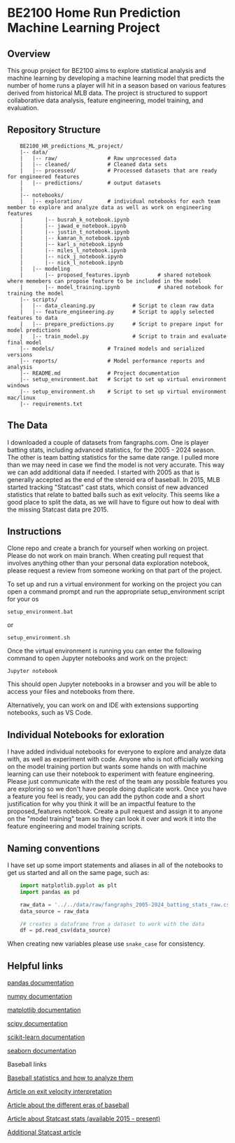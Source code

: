 # BE2100 Home Run Prediction Machine Learning Project

## Overview
This group project for BE2100 aims to explore statistical analysis and machine learning by developing a machine learning model that predicts the number of home runs a player will hit in a season based on various features derived from historical MLB data. The project is structured to support collaborative data analysis, feature engineering, model training, and evaluation.

## Repository Structure
```
    BE2100_HR_predictions_ML_project/
    |-- data/                                   
    |   |-- raw/                # Raw unprocessed data
    |   |-- cleaned/            # Cleaned data sets
    |   |-- processed/          # Processed datasets that are ready for engineered features
    |   |-- predictions/        # output datasets
    |
    |-- notebooks/
    |   |-- exploration/        # individual notebooks for each team member to explore and analyze data as well as work on engineering features
    |       |-- busrah_k_notebook.ipynb
    |       |-- jawad_e_notebook.ipynb
    |       |-- justin_t_notebook.ipynb
    |       |-- kamran_h_notebook.ipynb
    |       |-- karl_s_notebook.ipynb
    |       |-- miles_l_notebook.ipynb
    |       |-- nick_j_notebook.ipynb
    |       |-- nick_l_notebook.ipynb
    |   |-- modeling
    |       |-- proposed_features.ipynb         # shared notebook where memebers can propose feature to be included in the model
    |       |-- model_training.ipynb            # shared notebook for training the model
    |-- scripts/
    |   |-- data_cleaning.py            # Script to clean raw data
    |   |-- feature_engineering.py      # Script to apply selected features to data
    |   |-- prepare_predictions.py      # Script to prepare input for model predictions
    |   |-- train_model.py              # Script to train and evaluate final model
    │-- models/                 # Trained models and serialized versions
    │-- reports/                # Model performance reports and analysis
    │-- README.md               # Project documentation
    |-- setup_environment.bat   # Script to set up virtual environment windows
    |-- setup_environment.sh    # Script to set up virtual environment mac/linux
    |-- requirements.txt          
```

## The Data
I downloaded a couple of datasets from fangraphs.com. One is player batting stats, including advanced statistics, for the 2005 - 2024 season. The other is team batting statistics for the same date range. I pulled more than we may need in case we find the model is not very accurate. This way we can add additional data if needed. I started with 2005 as that is generally accepted as the end of the steroid era of baseball. In 2015, MLB started tracking 
"Statcast" cast stats, which consist of new advanced statistics that relate to batted balls such as exit velocity. This seems like a good place to split the data, as we will have to figure out how to deal with the missing Statcast data pre 2015.

## Instructions
Clone repo and create a branch for yourself when working on project. Please do not work on main branch. When creating pull request that involves anything other than your personal data exploration notebook, please request a review from someone working on that part of the project.

To set up and run a virtual environment for working on the project you can open a command prompt and run the appropriate setup_environment script for your os

`setup_environment.bat`

or

`setup_environment.sh`

Once the virtual environment is running you can enter the following command to open Jupyter notebooks and work on the project:

`Jupyter notebook`

This should open Jupyter notebooks in a browser and you will be able to access your files and notebooks from there.

Alternatively, you can work on and IDE with extensions supporting notebooks, such as VS Code.

## Individual Notebooks for exloration
I have added individual notebooks for everyone to explore and analyze data with, as well as experiment with code. Anyone who is not officially working on the model training portion but wants some hands on with machine learning can use their notebook to experiment with feature engineering. Please just communicate with the rest of the team any possible features you are exploring so we don't have people doing duplicate work. Once you have a feature you feel is ready, you can add the python code and a short justification for why you think it will be an impactful feature to the proposed_features notebook. Create a pull request and assign it to anyone on the "model training" team so they can look it over and work it into the feature engineering and model training scripts.

## Naming conventions
I have set up some import statements and aliases in all of the notebooks to get us started and all on the same page, such as:
```python
    import matplotlib.pyplot as plt
    import pandas as pd

    raw_data = '../../data/raw/fangraphs_2005-2024_batting_stats_raw.csv' 
    data_source = raw_data

    /# creates a dataframe from a dataset to work with the data
    df = pd.read_csv(data_source)
```

When creating new variables please use `snake_case` for consistency.

## Helpful links
[pandas documentation](https://pandas.pydata.org/docs/)

[numpy documentation](https://numpy.org/doc/)

[matplotlib documentation](https://matplotlib.org/stable/index.html)

[scipy documentation](https://docs.scipy.org/doc/scipy/)

[scikit-learn documentation](https://scikit-learn.org/stable/)

[seaborn documentation](https://seaborn.pydata.org/)

Baseball links

[Baseball statistics and how to analyze them](https://library.fangraphs.com/getting-started/)

[Article on exit velocity interpretation](https://blogs.fangraphs.com/the-doomed-search-for-a-perfect-way-to-interpret-exit-velocity-data/)

[Article about the different eras of baseball](https://imaginesports.com/bball/reference/eras/popup)

[Article about Statcast stats (available 2015 - present)](https://www.mlb.com/news/statcast-primer-baseball-will-never-be-the-same/c-119234412)

[Additional Statcast article](https://www.si.com/mlb/2016/08/26/statcast-era-data-technology-statistics)
